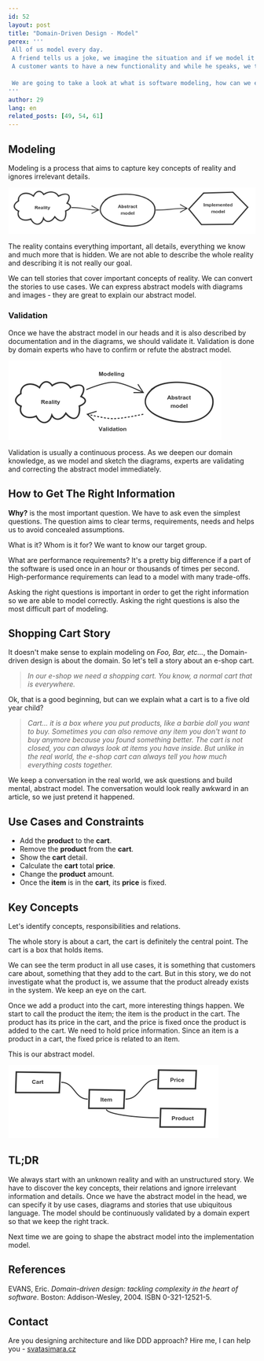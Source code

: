 ```yaml
---
id: 52
layout: post
title: "Domain-Driven Design - Model"
perex: '''
 All of us model every day.
 A friend tells us a joke, we imagine the situation and if we model it as is intended, we find the situation funny.
 A customer wants to have a new functionality and while he speaks, we try to imagine what does the customer wants - we model.

 We are going to take a look at what is software modeling, how can we express the model and how can we capture key concepts.
'''
author: 29
lang: en
related_posts: [49, 54, 61]
---
```


## Modeling

Modeling is a process that aims to capture key concepts of reality and ignores irrelevant details.

![unshaped reality converted to shaped abstract model converted to concrete implementation model](/assets/images/posts/2017/ddd-model/modelling.png)

The reality contains everything important, all details, everything we know and much more that is hidden.
We are not able to describe the whole reality and describing it is not really our goal.

We can tell stories that cover important concepts of reality.
We can convert the stories to use cases.
We can express abstract models with diagrams and images - they are great to explain our abstract model.

### Validation

Once we have the abstract model in our heads and it is also described by documentation and in the diagrams, we should validate it.
Validation is done by domain experts who have to confirm or refute the abstract model.

![reality is modeled by abstract model and abstract model is validated by reality](/assets/images/posts/2017/ddd-model/validation.png)

Validation is usually a continuous process.
As we deepen our domain knowledge, as we model and sketch the diagrams, experts are validating and correcting the abstract model immediately.

## How to Get The Right Information

**Why?** is the most important question.
We have to ask even the simplest questions.
The question aims to clear terms, requirements, needs and helps us to avoid concealed assumptions.

What is it? Whom is it for? We want to know our target group.

What are performance requirements? It's a pretty big difference if a part of the software is used once in an hour or thousands of times per second.
High-performance requirements can lead to a model with many trade-offs.

Asking the right questions is important in order to get the right information so we are able to model correctly.
Asking the right questions is also the most difficult part of modeling.

## Shopping Cart Story

It doesn't make sense to explain modeling on *Foo, Bar, etc...*, the Domain-driven design is about the domain.
So let's tell a story about an e-shop cart.

> *In our e-shop we need a shopping cart.  You know, a normal cart that is everywhere.*

Ok, that is a good beginning, but can we explain what a cart is to a five old year child?

> *Cart... it is a box where you put products, like a barbie doll you want to buy.
Sometimes you can also remove any item you don't want to buy anymore because you found something better.
The cart is not closed, you can always look at items you have inside.
But unlike in the real world, the e-shop cart can always tell you how much everything costs together.*

We keep a conversation in the real world, we ask questions and build mental, abstract model.
The conversation would look really awkward in an article, so we just pretend it happened.

## Use Cases and Constraints

* Add the **product** to the **cart**.
* Remove the **product** from the **cart**.
* Show the **cart** detail.
* Calculate the **cart** total **price**.
* Change the **product** amount.
* Once the **item** is in the **cart**, its **price** is fixed.

## Key Concepts

Let's identify concepts, responsibilities and relations.

The whole story is about a cart, the cart is definitely the central point. The cart is a box that holds items.

We can see the term product in all use cases, it is something that customers care about, something that they add to the cart.
But in this story, we do not investigate what the product is, we assume that the product already exists in the system.
We keep an eye on the cart.

Once we add a product into the cart, more interesting things happen.
We start to call the product the item; the item is the product in the cart.
The product has its price in the cart, and the price is fixed once the product is added to the cart.
We need to hold price information.
Since an item is a product in a cart, the fixed price is related to an item.

This is our abstract model.

![cart is related to item, item is related to product and price](/assets/images/posts/2017/ddd-model/cart_model.png)

## TL;DR

We always start with an unknown reality and with an unstructured story.
We have to discover the key concepts, their relations and ignore irrelevant information and details.
Once we have the abstract model in the head, we can specify it by use cases, diagrams and stories that use ubiquitous language.
The model should be continuously validated by a domain expert so that we keep the right track.

Next time we are going to shape the abstract model into the implementation model.

## References

EVANS, Eric. *Domain-driven design: tackling complexity in the heart of software*. Boston: Addison-Wesley, 2004. ISBN 0-321-12521-5.

## Contact

Are you designing architecture and like DDD approach? Hire me, I can help you - [svatasimara.cz](http://svatasimara.cz/)
